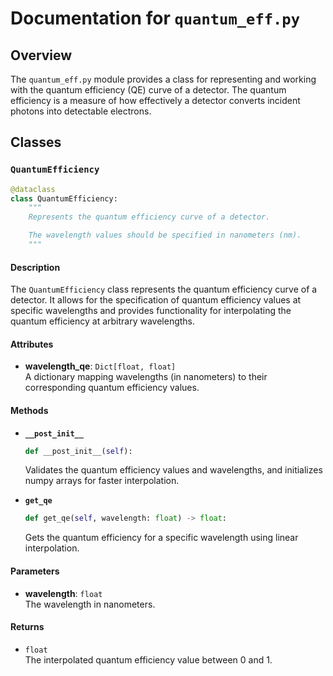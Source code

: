 
# Documentation for `quantum_eff.py`

## Overview

The `quantum_eff.py` module provides a class for representing and working with the quantum efficiency (QE) curve of a detector. The quantum efficiency is a measure of how effectively a detector converts incident photons into detectable electrons.

## Classes

### `QuantumEfficiency`

```python
@dataclass
class QuantumEfficiency:
    """
    Represents the quantum efficiency curve of a detector.

    The wavelength values should be specified in nanometers (nm).
    """
```

#### Description

The `QuantumEfficiency` class represents the quantum efficiency curve of a detector. It allows for the specification of quantum efficiency values at specific wavelengths and provides functionality for interpolating the quantum efficiency at arbitrary wavelengths.

#### Attributes

- **wavelength_qe**: `Dict[float, float]`  
  A dictionary mapping wavelengths (in nanometers) to their corresponding quantum efficiency values.

#### Methods

- **`__post_init__`**

  ```python
  def __post_init__(self):
  ```

  Validates the quantum efficiency values and wavelengths, and initializes numpy arrays for faster interpolation.

- **`get_qe`**

  ```python
  def get_qe(self, wavelength: float) -> float:
  ```

  Gets the quantum efficiency for a specific wavelength using linear interpolation.

#### Parameters

- **wavelength**: `float`  
  The wavelength in nanometers.

#### Returns

- `float`  
  The interpolated quantum efficiency value between 0 and 1.